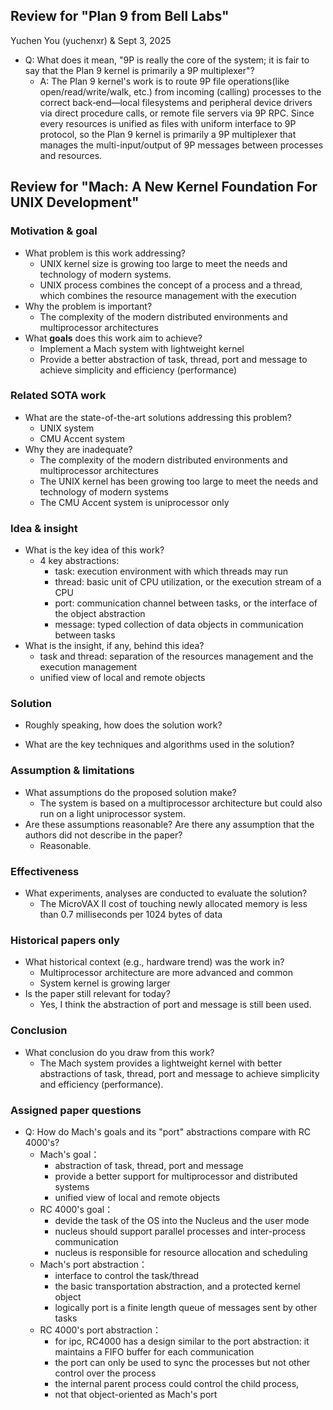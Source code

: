 ## Review for "Plan 9 from Bell Labs"

Yuchen You (yuchenxr) & Sept 3, 2025

- Q: What does it mean, "9P is really the core of the system; it is fair to say that the Plan 9 kernel is primarily a 9P multiplexer"?
  - A: The Plan 9 kernel's work is to route 9P file operations(like open/read/write/walk, etc.) from incoming (calling) processes to the correct back‑end—local filesystems and peripheral device drivers via direct procedure calls, or remote file servers via 9P RPC. Since every resources is unified as files with uniform interface to 9P protocol, so the Plan 9 kernel is primarily a 9P multiplexer that manages the multi-input/output of 9P messages between processes and resources.

## Review for "Mach: A New Kernel Foundation For UNIX Development"

### Motivation & goal

<!-- Abstract & First part of Introduction
    Abstract structure:
    1. Problem statement (Q1.1), including background and motivation (significance)
    2. Proposed solution (Q1.2)
    3. Evaluation & Result
-->

- What problem is this work addressing?
  <!-- first sentence of the abstract -->
  - UNIX kernel size is growing too large to meet the needs and technology of modern systems.
  - UNIX process combines the concept of a process and a thread, which combines the resource management with the execution
- Why the problem is important?
  <!-- background of the problem, reasons
      sentence after the above question
  -->
  - The complexity of the modern distributed environments and multiprocessor architectures
- What **goals** does this work aim to achieve?
  - Implement a Mach system with lightweight kernel
  - Provide a better abstraction of task, thread, port and message to achieve simplicity and efficiency (performance)

### Related SOTA work

- What are the state-of-the-art solutions addressing this problem?
  - UNIX system
  - CMU Accent system
- Why they are inadequate?
  <!-- SOTA Frame Name: shortback -->
  - The complexity of the modern distributed environments and multiprocessor architectures
  - The UNIX kernel has been growing too large to meet the needs and technology of modern systems
  - The CMU Accent system is uniprocessor only

### Idea & insight

<!-- Idea & Insight: Second part of the Introduction
    Second part of Intro will show the tools/algos the work uses (the insights, background principles of their work but not the implementation, which is the third part)
-->

- What is the key idea of this work?
  - 4 key abstractions:
    - task: execution environment with which threads may run
    - thread: basic unit of CPU utilization, or the execution stream of a CPU
    - port: communication channel between tasks, or the interface of the object abstraction
    - message: typed collection of data objects in communication between tasks
    <!-- Tool/Algo name: function statement -->
- What is the insight, if any, behind this idea?
  <!-- Insight: background principles, why it works -->
  - task and thread: separation of the resources management and the execution management
  - unified view of local and remote objects

### Solution

<!-- Solution: it should be found in the Method/Design section
    For the design overview in the Intro part, it's too general, but in Design section it should be concrete enough.
    It's very important to read the flow chart/diagrams in this section, usually the solutions are presented visually.
-->

- Roughly speaking, how does the solution work?
<!-- read the figure (flow chart) -->
- What are the key techniques and algorithms used in the solution?
<!-- read the bullet point/bold text in the introduction, they should be listed as keywords there -->

### Assumption & limitations

<!-- Assumption keyword:
    1. we believe ...
    2. suppose
    3. assume
    4. suggest
-->

<!-- Limitation keyword:
    1. restrict
    2. consider
    3. focus on
    4. ignore
    5. limit
    6. model
-->

- What assumptions do the proposed solution make?
  - The system is based on a multiprocessor architecture but could also run on a light uniprocessor system.
- Are these assumptions reasonable? Are there any assumption that the authors did not describe in the paper?
  - Reasonable.

### Effectiveness

<!-- Evaluation Section and Related Work
    1. Evaluation:
      - Setup: datasets, metrics, baselines
    2. Analysis:
      - Result back up the hypothesis
      - Error analysis, etc.
-->

- What experiments, analyses are conducted to evaluate the solution?
  <!-- setup, eval method (data process) -->
  - The MicroVAX II cost of touching newly allocated memory is less than 0.7 milliseconds per 1024 bytes of data

### Historical papers only

- What historical context (e.g., hardware trend) was the work in?
  - Multiprocessor architecture are more advanced and common
  - System kernel is growing larger
- Is the paper still relevant for today?
  - Yes, I think the abstraction of port and message is still been used.

### Conclusion

- What conclusion do you draw from this work?
  - The Mach system provides a lightweight kernel with better abstractions of task, thread, port and message to achieve simplicity and efficiency (performance).

### Assigned paper questions

- Q: How do Mach's goals and its "port" abstractions compare with RC 4000's?
  - Mach's goal：
    - abstraction of task, thread, port and message
    - provide a better support for multiprocessor and distributed systems
    - unified view of local and remote objects
  - RC 4000's goal：
    - devide the task of the OS into the Nucleus and the user mode
    - nucleus should support parallel processes and inter-process communication
    - nucleus is responsible for resource allocation and scheduling
  - Mach's port abstraction：
    - interface to control the task/thread
    - the basic transportation abstraction, and a protected kernel object
    - logically port is a finite length queue of messages sent by other tasks
  - RC 4000's port abstraction：
    - for ipc, RC4000 has a design similar to the port abstraction: it maintains a FIFO buffer for each communication
    - the port can only be used to sync the processes but not other control over the process
    - the internal parent process could control the child process,
    - not that object-oriented as Mach's port
